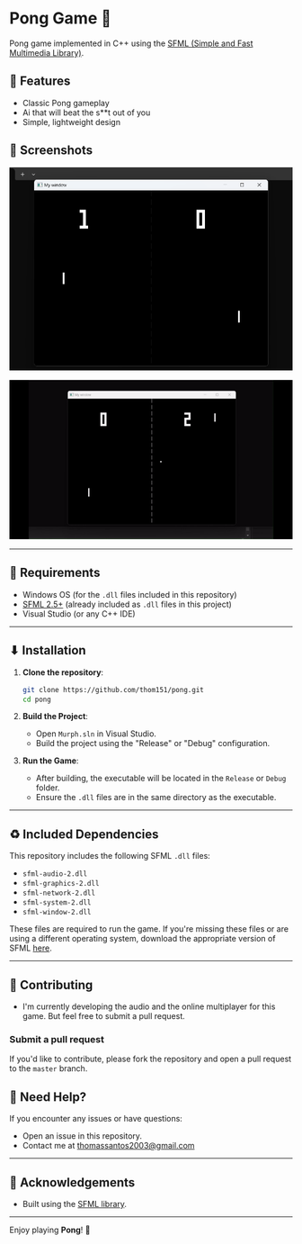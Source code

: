 # Pong Game 🏓

 Pong game implemented in C++ using the [SFML (Simple and Fast Multimedia Library)](https://www.sfml-dev.org/).

## 💎 Features 

- Classic Pong gameplay
- Ai that will beat the s**t out of you
- Simple, lightweight design


## 🎥 Screenshots

![pong gameplay](pong.png)

![pong gameplay gif](pong.gif)

---

## 📄 Requirements

- Windows OS (for the `.dll` files included in this repository)
- [SFML 2.5+](https://www.sfml-dev.org/download.php) (already included as `.dll` files in this project)
- Visual Studio (or any C++ IDE)

---

## ⬇ Installation

1. **Clone the repository**:
   ```bash
   git clone https://github.com/thom151/pong.git
   cd pong
   ```

2. **Build the Project**:
   - Open `Murph.sln` in Visual Studio.
   - Build the project using the "Release" or "Debug" configuration.

3. **Run the Game**:
   - After building, the executable will be located in the `Release` or `Debug` folder.
   - Ensure the `.dll` files are in the same directory as the executable.

---

## ♻️ Included Dependencies

This repository includes the following SFML `.dll` files:
- `sfml-audio-2.dll`
- `sfml-graphics-2.dll`
- `sfml-network-2.dll`
- `sfml-system-2.dll`
- `sfml-window-2.dll`

These files are required to run the game. If you're missing these files or are using a different operating system, download the appropriate version of SFML [here](https://www.sfml-dev.org/download.php).

---

## 🤝 Contributing

- I'm currently developing the audio and the online multiplayer for this game. But feel free to submit a pull request.

### Submit a pull request

If you'd like to contribute, please fork the repository and open a pull request to the `master` branch.

## 🤝 Need Help?

If you encounter any issues or have questions:
- Open an issue in this repository.
- Contact me at [thomassantos2003@gmail.com](mailto:thomassantos2003@gmail.com)

---

## 🙏 Acknowledgements
- Built using the [SFML library](https://www.sfml-dev.org/).

---

Enjoy playing **Pong**! 🎉
